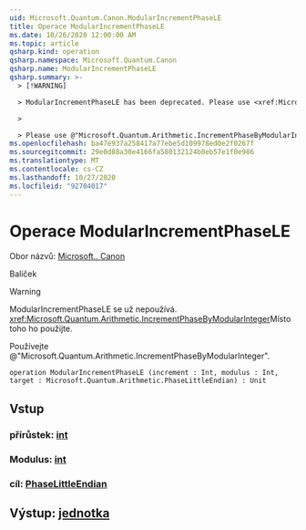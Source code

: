 ```yaml
---
uid: Microsoft.Quantum.Canon.ModularIncrementPhaseLE
title: Operace ModularIncrementPhaseLE
ms.date: 10/26/2020 12:00:00 AM
ms.topic: article
qsharp.kind: operation
qsharp.namespace: Microsoft.Quantum.Canon
qsharp.name: ModularIncrementPhaseLE
qsharp.summary: >-
  > [!WARNING]

  > ModularIncrementPhaseLE has been deprecated. Please use <xref:Microsoft.Quantum.Arithmetic.IncrementPhaseByModularInteger> instead.

  >

  > Please use @"Microsoft.Quantum.Arithmetic.IncrementPhaseByModularInteger".
ms.openlocfilehash: ba47e937a258417a77ebe5d109978ed0e2f0267f
ms.sourcegitcommit: 29e0d88a30e4166fa580132124b0eb57e1f0e986
ms.translationtype: MT
ms.contentlocale: cs-CZ
ms.lasthandoff: 10/27/2020
ms.locfileid: "92704017"
---
```

# <a name="modularincrementphasele-operation"></a>Operace ModularIncrementPhaseLE

Obor názvů: [Microsoft.. Canon](xref:Microsoft.Quantum.Canon)

Balíček [](https://nuget.org/packages/)


> [!WARNING]
> ModularIncrementPhaseLE se už nepoužívá. <xref:Microsoft.Quantum.Arithmetic.IncrementPhaseByModularInteger>Místo toho ho použijte.
>
> Používejte @"Microsoft.Quantum.Arithmetic.IncrementPhaseByModularInteger".



```qsharp
operation ModularIncrementPhaseLE (increment : Int, modulus : Int, target : Microsoft.Quantum.Arithmetic.PhaseLittleEndian) : Unit
```


## <a name="input"></a>Vstup

### <a name="increment--int"></a>přírůstek: [int](xref:microsoft.quantum.lang-ref.int)




### <a name="modulus--int"></a>Modulus: [int](xref:microsoft.quantum.lang-ref.int)




### <a name="target--phaselittleendian"></a>cíl: [PhaseLittleEndian](xref:Microsoft.Quantum.Arithmetic.PhaseLittleEndian)





## <a name="output--unit"></a>Výstup: [jednotka](xref:microsoft.quantum.lang-ref.unit)

